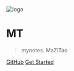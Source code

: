 ![logo](https://gimg2.baidu.com/image_search/src=http%3A%2F%2Fi.qqkou.com%2Fi%2F2a128144749x175120327b26.jpg&refer=http%3A%2F%2Fi.qqkou.com&app=2002&size=f9999,10000&q=a80&n=0&g=0n&fmt=jpeg?sec=1644337221&t=6c65112af6024654a52c14b225d0c7cd)

# MT

> mynotes.
> MaZiTao

[GitHub](https://github.com/MTnoSquare/notes)
[Get Started](#)